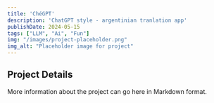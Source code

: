 ```yaml
---
title: 'ChéGPT'
description: 'ChatGPT style - argentinian tranlation app'
publishDate: 2024-05-15
tags: ["LLM", "Ai", "Fun"]
img: "/images/project-placeholder.png"
img_alt: "Placeholder image for project"
---
```


## Project Details

More information about the project can go here in Markdown format. 